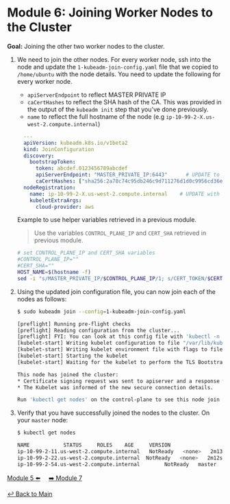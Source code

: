 # Module 6: Joining Worker Nodes to the Cluster

**Goal:** Joining the other two worker nodes to the cluster.

1. We need to join the other nodes. For every worker node, ssh into the node and update the `1-kubeadm-join-config.yaml` file that we copied to `/home/ubuntu` with the node details. You need to update the following for every worker node.

    - `apiServerEndpoint`  to reflect MASTER PRIVATE IP  
    - `caCertHashes` to reflect the SHA hash of the CA. This was provided in the output of the `kubeadm init` step that you've done previously.
    - `name` to reflect the full hostname of the node (e.g `ip-10-99-2-X.us-west-2.compute.internal`)

    ```yaml
      ---
      apiVersion: kubeadm.k8s.io/v1beta2
      kind: JoinConfiguration
      discovery:
        bootstrapToken:
          token: abcdef.0123456789abcdef                   
          apiServerEndpoint: "MASTER_PRIVATE_IP:6443"      # UPDATE to reflect MASTER PRIVATE IP
          caCertHashes: ["sha256:2a78c74c95db246c9d711276d1d0c9956cd36e765a1181519ab0f03a037488b6"]  # UPDATE based on kubeadm init output
      nodeRegistration:
        name: ip-10-99-2-X.us-west-2.compute.internal    # UPDATE with Full Hostname of Local Worker Node
        kubeletExtraArgs:
          cloud-provider: aws
    ```

    Example to use helper variables retrieved in a previous module.

    >Use the variables `CONTROL_PLANE_IP` and `CERT_SHA` retrieved in previous module.

    ```bash
    # set CONTROL_PLANE_IP and CERT_SHA variables
    #CONTROL_PLANE_IP=""
    #CERT_SHA=""
    HOST_NAME=$(hostname -f)
    sed -i "s/MASTER_PRIVATE_IP/$CONTROL_PLANE_IP/1; s/CERT_TOKEN/$CERT_SHA/1; s/name:\ worker/name:\ $HOST_NAME/1" 1-kubeadm-join-config.yaml
    ```

2. Using the updated join configuration file, you can now join each of the nodes as follows:

    ```bash
    $ sudo kubeadm join --config=1-kubeadm-join-config.yaml

    [preflight] Running pre-flight checks
    [preflight] Reading configuration from the cluster...
    [preflight] FYI: You can look at this config file with 'kubectl -n kube-system get cm kubeadm-config -oyaml'
    [kubelet-start] Writing kubelet configuration to file "/var/lib/kubelet/config.yaml"
    [kubelet-start] Writing kubelet environment file with flags to file "/var/lib/kubelet/kubeadm-flags.env"
    [kubelet-start] Starting the kubelet
    [kubelet-start] Waiting for the kubelet to perform the TLS Bootstrap...

    This node has joined the cluster:
    * Certificate signing request was sent to apiserver and a response was received.
    * The Kubelet was informed of the new secure connection details.

    Run 'kubectl get nodes' on the control-plane to see this node join the cluster.
    ```

3. Verify that you have successfully joined the nodes to the cluster. On your `master` node:

    ```bash
    $ kubectl get nodes
    
    NAME           STATUS     ROLES    AGE     VERSION
    ip-10-99-2-11.us-west-2.compute.internal   NotReady   <none>   2m13s   v1.19.2
    ip-10-99-2-22.us-west-2.compute.internal  NotReady   <none>   2m12s   v1.19.2
    ip-10-99-2-54.us-west-2.compute.internal        NotReady   master   16m     v1.19.2
    ```

[Module 5 :arrow_left:](../modules/creating-your-k8s-cluster.md) &nbsp;&nbsp;&nbsp;&nbsp;[:arrow_right: Module 7](../modules/installing-calico.md)

[:leftwards_arrow_with_hook: Back to Main](/README.md)
